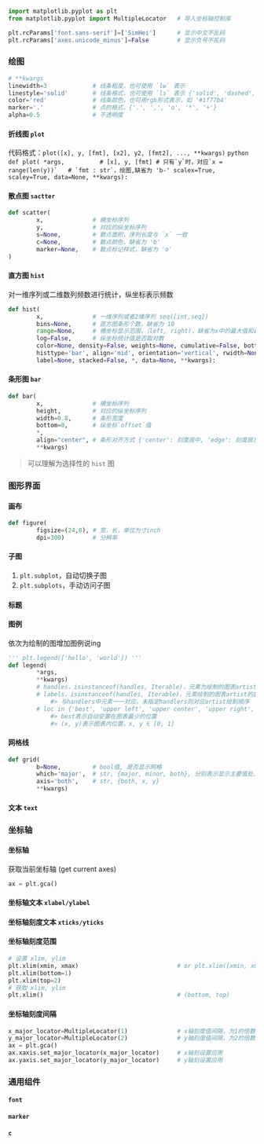 ```python
import matplotlib.pyplot as plt
from matplotlib.pyplot import MultipleLocator   # 导入坐标轴控制库

plt.rcParams['font.sans-serif']=['SimHei']      # 显示中文不乱码
plt.rcParams['axes.unicode_minus']=False        # 显示负号不乱码
```

### 绘图
```python
# **kwargs
linewidth=3             # 线条粗度，也可使用 `lw` 表示
linestyle='solid'       # 线条格式，也可使用 `ls` 表示 {'solid', 'dashed', 'dashdot', 'dotted'}
color='red'             # 线条颜色，也可用rgb形式表示，如 '#1f77b4'
marker='.'              # 点的格式，{'.', ',', 'o', '*', '+'}
alpha=0.5               # 不透明度
```

#### 折线图 `plot`

代码格式：`plot([x], y, [fmt], [x2], y2, [fmt2], ..., **kwargs)`
    ```python
    def plot(
            *args,          # [x], y, [fmt]
                            # 只有`y`时，对应`x = range(len(y))`  
                            # `fmt : str`，绘图,缺省为 'b-'
            scalex=True,
            scaley=True,
            data=None,
            **kwargs):
    ```

#### 散点图 `sactter`

```python
def scatter(
        x,              # 横坐标序列
        y,              # 对应的纵坐标序列
        s=None,         # 散点面积，序列长度与 `x` 一致
        c=None,         # 散点颜色，缺省为 'b'
        marker=None,    # 散点标记样式，缺省为 'o'
)
```

#### 直方图 `hist`

对一维序列或二维数列频数进行统计，纵坐标表示频数

```python
def hist(
        x,              # 一维序列或者2维序列 seq([int,seq])
        bins=None,      # 直方图条形个数，缺省为 10
        range=None,     # 横坐标显示范围，（left, right)，缺省为x中的最大值和最小值
        log=False,      # 纵坐标统计值是否取对数
        color=None, density=False, weights=None, cumulative=False, bottom=None, 
        histtype='bar', align='mid', orientation='vertical', rwidth=None, 
        label=None, stacked=False, *, data=None, **kwargs):
```

#### 条形图 `bar`

```python
def bar( 
        x,              # 横坐标序列
        height,         # 对应的纵坐标序列
        width=0.8,      # 条形宽度
        bottom=0,       # 纵坐标`offset`值
        *, 
        align="center", # 条形对齐方式 {'center': 刻度居中, 'edge': 刻度居左}
        **kwargs)
```
> 可以理解为选择性的 `hist` 图



### 图形界面

#### 画布
``` python
def figure(
        figsize=(24,8), # 宽，长，单位为寸inch
        dpi=300)        # 分辨率
```

#### 子图
1. `plt.subplot`，自动切换子图
2. `plt.subplots`，手动访问子图

#### 标题




#### 图例
依次为绘制的图增加图例说ing
```python
''' plt.legend(['hello', 'world']) '''
def legend(
        *args,
        **kwargs)   
        # handles，isinstanceof(handles, Iterable)，元素为绘制的图表artist
        # labels，isinstanceof(handles, Iterable)，元素绘制的图表artist的自定义文本解释
            #> 与handlers中元素一一对应，未指定handlers则对应artist绘制顺序
        # loc in {'best', 'upper left', 'upper center', 'upper right', 'lower left', 'lower center', 'lower right', 'center left', 'center right', 'center', (x, y)}
            #> best表示自动安置在图表最少的位置
            #> (x, y)表示图表内位置，x, y ∈ [0, 1]
```

#### 网格线
```python
def grid(
        b=None,         # bool值, 是否显示网格
        which='major',  # str, {major, minor, both}, 分别表示显示主要值处、不显示、全显示网格
        axis='both',    # str, {both, x, y}
        **kwargs)
```     

#### 文本 `text`


### 坐标轴
#### 坐标轴
获取当前坐标轴 (get current axes)
```python
ax = plt.gca()
```

#### 坐标轴文本 `xlabel/ylabel`
#### 坐标轴刻度文本 `xticks/yticks`

#### 坐标轴刻度范围
```python
# 设置 xlim, ylim
plt.xlim(xmin, xmax)                            # or plt.xlim([xmin, xmax])
plt.xlim(bottom=1)
plt.xlim(top=2)
# 获取 xlim, ylim
plt.xlim()                                      # (bottom, top)
```

#### 坐标轴刻度间隔
```python
x_major_locator=MultipleLocator(1)              # x轴刻度值间隔，为1的倍数
y_major_locator=MultipleLocator(2)              # y轴刻度值间隔，为2的倍数
ax = plt.gca()
ax.xaxis.set_major_locator(x_major_locator)     # x轴刻设置应用
ax.yaxis.set_major_locator(y_major_locator)     # y轴刻设置应用
```

### 通用组件

#### `font`

#### `marker`

#### `c`